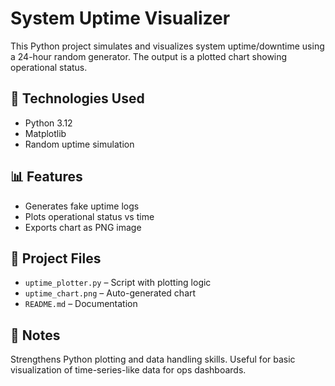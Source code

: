 # System Uptime Visualizer

This Python project simulates and visualizes system uptime/downtime using a 24-hour random generator. The output is a plotted chart showing operational status.

## 🔧 Technologies Used
- Python 3.12
- Matplotlib
- Random uptime simulation

## 📊 Features
- Generates fake uptime logs
- Plots operational status vs time
- Exports chart as PNG image

## 📁 Project Files
- `uptime_plotter.py` – Script with plotting logic
- `uptime_chart.png` – Auto-generated chart
- `README.md` – Documentation

## 📌 Notes
Strengthens Python plotting and data handling skills. Useful for basic visualization of time-series-like data for ops dashboards.
